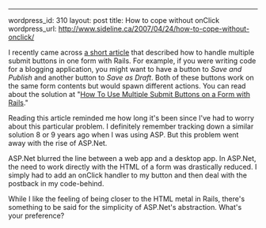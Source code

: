 --- 
wordpress_id: 310
layout: post
title: How to cope without onClick
wordpress_url: http://www.sideline.ca/2007/04/24/how-to-cope-without-onclick/

<p>I recently came across <a href="http://myersds.com/notebook/2006/09/10/multiple_submit_buttons_on_a_form_with_rails">a short article</a> that described how to handle multiple submit buttons in one form with Rails.  For example, if you were writing code for a blogging application, you might want to have a button to <em>Save and Publish</em> and another button to <em>Save as Draft</em>.  Both of these buttons work on the same form contents but would spawn different actions.  You can read about the solution at "<a href="http://myersds.com/notebook/2006/09/10/multiple_submit_buttons_on_a_form_with_rails">How To Use Multiple Submit Buttons on a Form with Rails</a>."</p>

<p>Reading this article reminded me how long it's been since I've had to worry about this particular problem.  I definitely remember tracking down a similar solution 8 or 9 years ago when I was using ASP.  But this problem went away with the rise of ASP.Net.</p>

<p>ASP.Net blurred the line between a web app and a desktop app.  In ASP.Net, the need to work directly with the HTML of a form was drastically reduced.  I simply had to add an onClick handler to my button and then deal with the postback in my code-behind.</p>

<p>While I like the feeling of being closer to the HTML metal in Rails, there's something to be said for the simplicity of ASP.Net's abstraction.  What's your preference?</p>
